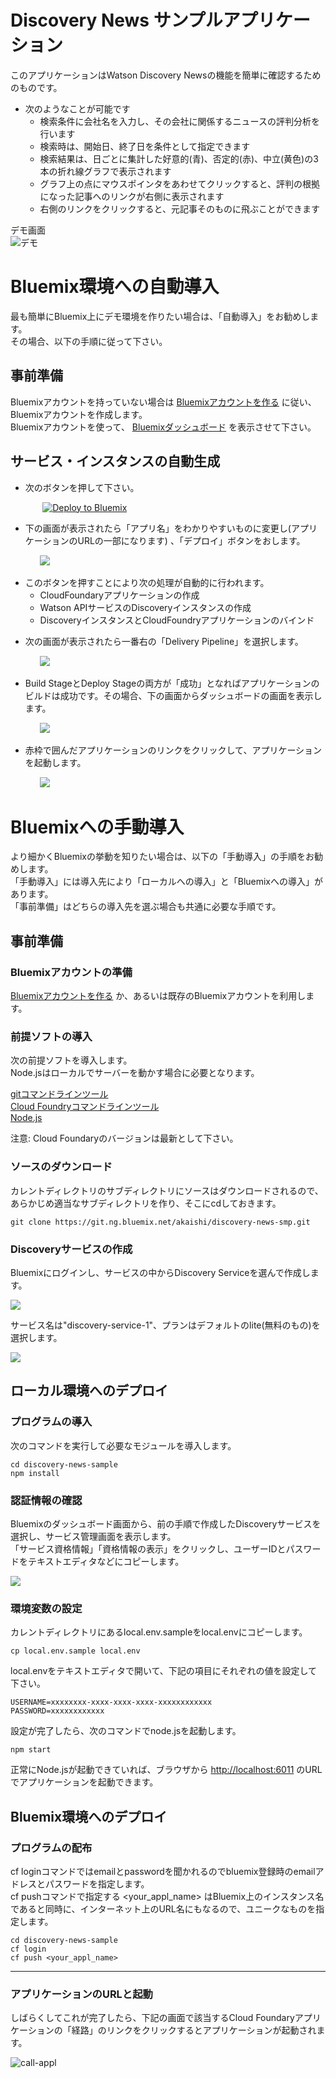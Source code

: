 # Discovery News サンプルアプリケーション
このアプリケーションはWatson Discovery Newsの機能を簡単に確認するためのものです。  

* 次のようなことが可能です
    * 検索条件に会社名を入力し、その会社に関係するニュースの評判分析を行います
    * 検索時は、開始日、終了日を条件として指定できます
    * 検索結果は、日ごとに集計した好意的(青)、否定的(赤)、中立(黄色)の3本の折れ線グラフで表示されます
    * グラフ上の点にマウスポインタをあわせてクリックすると、評判の根拠になった記事へのリンクが右側に表示されます
    * 右側のリンクをクリックすると、元記事そのものに飛ぶことができます

デモ画面  
![デモ](readme_images/news-demo.gif)

# Bluemix環境への自動導入
最も簡単にBluemix上にデモ環境を作りたい場合は、「自動導入」をお勧めします。  
その場合、以下の手順に従って下さい。 

## 事前準備
Bluemixアカウントを持っていない場合は [Bluemixアカウントを作る][sign_up] に従い、Bluemixアカウントを作成します。  
Bluemixアカウントを使って、 [Bluemixダッシュボード][bluemix_dashboard] を表示させて下さい。

## サービス・インスタンスの自動生成
  
- 次のボタンを押して下さい。

&nbsp;&nbsp;&nbsp;&nbsp;&nbsp;&nbsp;&nbsp;&nbsp;&nbsp;&nbsp;&nbsp;&nbsp; [![Deploy to Bluemix](https://bluemix.net/deploy/button.png)](https://bluemix.net/deploy?repository=https://git.ng.bluemix.net/akaishi/discovery-news-smp)


- 下の画面が表示されたら「アプリ名」をわかりやすいものに変更し(アプリケーションのURLの一部になります) 、「デプロイ」ボタンをおします。

&nbsp;&nbsp;&nbsp;&nbsp;&nbsp;&nbsp;&nbsp;&nbsp;&nbsp;&nbsp;&nbsp;&nbsp;![](readme_images/deploy-news1.png)


* このボタンを押すことにより次の処理が自動的に行われます。
  - CloudFoundaryアプリケーションの作成
  - Watson APIサービスのDiscoveryインスタンスの作成
  - DiscoveryインスタンスとCloudFoundryアプリケーションのバインド
- 次の画面が表示されたら一番右の「Delivery Pipeline」を選択します。

&nbsp;&nbsp;&nbsp;&nbsp;&nbsp;&nbsp;&nbsp;&nbsp;&nbsp;&nbsp;&nbsp;&nbsp;![](readme_images/deploy-news2.png)

- Build StageとDeploy Stageの両方が「成功」となればアプリケーションのビルドは成功です。その場合、下の画面からダッシュボードの画面を表示します。

&nbsp;&nbsp;&nbsp;&nbsp;&nbsp;&nbsp;&nbsp;&nbsp;&nbsp;&nbsp;&nbsp;&nbsp;![](readme_images/deploy-news3.png)

- 赤枠で囲んだアプリケーションのリンクをクリックして、アプリケーションを起動します。  

&nbsp;&nbsp;&nbsp;&nbsp;&nbsp;&nbsp;&nbsp;&nbsp;&nbsp;&nbsp;&nbsp;&nbsp;![](readme_images/call-appl.png)


# Bluemixへの手動導入
より細かくBluemixの挙動を知りたい場合は、以下の「手動導入」の手順をお勧めします。  
「手動導入」には導入先により「ローカルへの導入」と「Bluemixへの導入」があります。  
「事前準備」はどちらの導入先を選ぶ場合も共通に必要な手順です。  

## 事前準備

### Bluemixアカウントの準備

[Bluemixアカウントを作る][sign_up] か、あるいは既存のBluemixアカウントを利用します。
### 前提ソフトの導入
次の前提ソフトを導入します。  
Node.jsはローカルでサーバーを動かす場合に必要となります。 

[gitコマンドラインツール][git]  
[Cloud Foundryコマンドラインツール][cloud_foundry]  
[Node.js][node_js] 
  
注意: Cloud Foundaryのバージョンは最新として下さい。 


### ソースのダウンロード
カレントディレクトリのサブディレクトリにソースはダウンロードされるので、あらかじめ適当なサブディレクトリを作り、そこにcdしておきます。
  

```
git clone https://git.ng.bluemix.net/akaishi/discovery-news-smp.git
```

### Discoveryサービスの作成
Bluemixにログインし、サービスの中からDiscovery Serviceを選んで作成します。  
  
![](readme_images/crt-discovery-step1.png)  
  
  
サービス名は"discovery-service-1"、プランはデフォルトのlite(無料のもの)を選択します。  

    
![](readme_images/crt-discovery-step2.png)  

## ローカル環境へのデプロイ

### プログラムの導入

次のコマンドを実行して必要なモジュールを導入します。

```
cd discovery-news-sample
npm install
```

### 認証情報の確認

Bluemixのダッシュボード画面から、前の手順で作成したDiscoveryサービスを選択し、サービス管理画面を表示します。  
「サービス資格情報」「資格情報の表示」をクリックし、ユーザーIDとパスワードをテキストエディタなどにコピーします。 
  
![](readme_images/discovery-info.png)  

### 環境変数の設定

カレントディレクトリにあるlocal.env.sampleをlocal.envにコピーします。  
  
```
cp local.env.sample local.env
```
  
local.envをテキストエディタで開いて、下記の項目にそれぞれの値を設定して下さい。
    

```          
USERNAME=xxxxxxxx-xxxx-xxxx-xxxx-xxxxxxxxxxxx
PASSWORD=xxxxxxxxxxxx
```          
設定が完了したら、次のコマンドでnode.jsを起動します。
  
```
npm start
```

正常にNode.jsが起動できていれば、ブラウザから [http://localhost:6011][local_url] のURLでアプリケーションを起動できます。


## Bluemix環境へのデプロイ
### プログラムの配布

cf loginコマンドではemailとpasswordを聞かれるのでbluemix登録時のemailアドレスとパスワードを指定します。   
cf pushコマンドで指定する \<your\_appl\_name\> はBluemix上のインスタンス名であると同時に、インターネット上のURL名にもなるので、ユニークなものを指定します。  

```
cd discovery-news-sample
cf login
cf push <your_appl_name>
```
  
----------------------------
  
### アプリケーションのURLと起動
しばらくしてこれが完了したら、下記の画面で該当するCloud Foundaryアプリケーションの「経路」のリンクをクリックするとアプリケーションが起動されます。  


![call-appl](readme_images/dashboard.png)

[node_js]: https://nodejs.org/#download
[cloud_foundry]: https://github.com/cloudfoundry/cli#downloads
[git]: https://git-scm.com/downloads
[sign_up]: https://bluemix.net/registration
[local_url]: http://localhost:6011
[bluemix_dashboard]: https://console.bluemix.net/dashboard/

